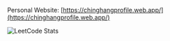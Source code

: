 Personal Website: [https://chinghangprofile.web.app/](https://chinghangprofile.web.app/)

![LeetCode Stats](https://leetcode.card.workers.dev/chinghang0504?theme=default&font=baloo&extension=null)
